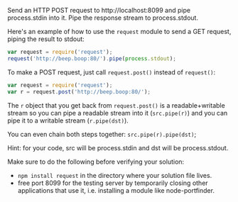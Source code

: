 Send an HTTP POST request to http://localhost:8099 and pipe process.stdin into
it. Pipe the response stream to process.stdout.

Here's an example of how to use the `request` module to send a GET request,
piping the result to stdout:

```js
var request = require('request');
request('http://beep.boop:80/').pipe(process.stdout);
```

To make a POST request, just call `request.post()` instead of `request()`:

```js
var request = require('request');
var r = request.post('http://beep.boop:80/');
```

The `r` object that you get back from `request.post()` is a readable+writable
stream so you can pipe a readable stream into it (`src.pipe(r)`) and you can
pipe it to a writable stream (`r.pipe(dst)`).

You can even chain both steps together: `src.pipe(r).pipe(dst)`;

Hint: for your code, src will be process.stdin and dst will be process.stdout.

Make sure to do the following before verifying your solution:

- `npm install request` in the directory where your solution file lives.
- free port 8099 for the testing server by temporarily closing other applications that use it, i.e. installing a module like node-portfinder.
